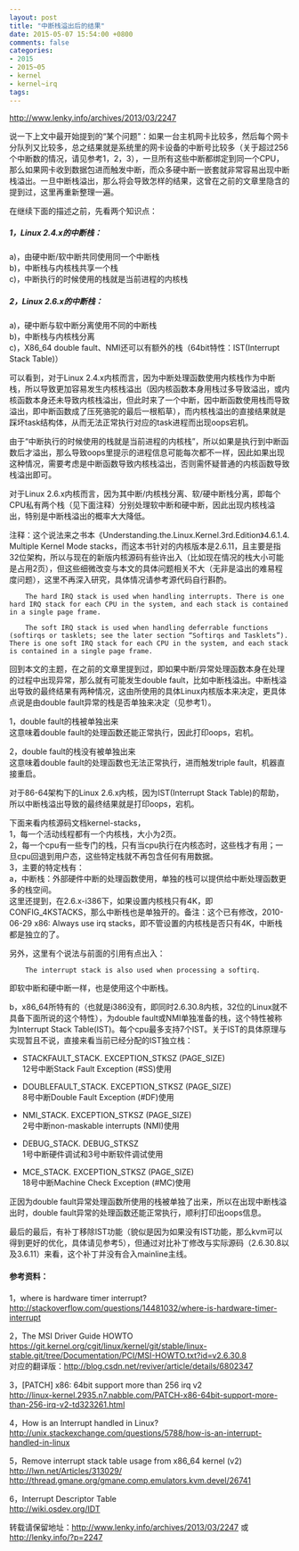 ```yaml
---
layout: post
title: "中断栈溢出后的结果"
date: 2015-05-07 15:54:00 +0800
comments: false
categories:
- 2015
- 2015~05
- kernel
- kernel~irq
tags:
---
```

http://www.lenky.info/archives/2013/03/2247

说一下上文中最开始提到的“某个问题”：如果一台主机网卡比较多，然后每个网卡分队列又比较多，总之结果就是系统里的网卡设备的中断号比较多（关于超过256个中断数的情况，请见参考1，2，3），一旦所有这些中断都绑定到同一个CPU，那么如果网卡收到数据包进而触发中断，而众多硬中断一嵌套就非常容易出现中断栈溢出。一旦中断栈溢出，那么将会导致怎样的结果，这曾在之前的文章里隐含的提到过，这里再重新整理一遍。

在继续下面的描述之前，先看两个知识点：
##### 1，Linux 2.4.x的中断栈：
a)，由硬中断/软中断共同使用同一个中断栈  
b)，中断栈与内核栈共享一个栈  
c)，中断执行的时候使用的栈就是当前进程的内核栈  

##### 2，Linux 2.6.x的中断栈：
a)，硬中断与软中断分离使用不同的中断栈  
b)，中断栈与内核栈分离  
c)，X86_64 double fault、NMI还可以有额外的栈（64bit特性：IST(Interrupt Stack Table)）  

可以看到，对于Linux 2.4.x内核而言，因为中断处理函数使用内核栈作为中断栈，所以导致更加容易发生内核栈溢出（因内核函数本身用栈过多导致溢出，或内核函数本身还未导致内核栈溢出，但此时来了一个中断，因中断函数使用栈而导致溢出，即中断函数成了压死骆驼的最后一根稻草），而内核栈溢出的直接结果就是踩坏task结构体，从而无法正常执行对应的task进程而出现oops宕机。

由于“中断执行的时候使用的栈就是当前进程的内核栈”，所以如果是执行到中断函数后才溢出，那么导致oops里提示的进程信息可能每次都不一样，因此如果出现这种情况，需要考虑是中断函数导致内核栈溢出，否则需怀疑普通的内核函数导致栈溢出即可。

对于Linux 2.6.x内核而言，因为其中断/内核栈分离、软/硬中断栈分离，即每个CPU私有两个栈（见下面注释）分别处理软中断和硬中断，因此出现内核栈溢出，特别是中断栈溢出的概率大大降低。

注释：这个说法来之书本《Understanding.the.Linux.Kernel.3rd.Edition》4.6.1.4. Multiple Kernel Mode stacks，而这本书针对的内核版本是2.6.11，且主要是指32位架构，所以与现在的新版内核源码有些许出入（比如现在情况的栈大小可能是占用2页），但这些细微改变与本文的具体问题相关不大（无非是溢出的难易程度问题），这里不再深入研究，具体情况请参考源代码自行斟酌。
```
	The hard IRQ stack is used when handling interrupts. There is one hard IRQ stack for each CPU in the system, and each stack is contained in a single page frame.

	The soft IRQ stack is used when handling deferrable functions (softirqs or tasklets; see the later section “Softirqs and Tasklets”). There is one soft IRQ stack for each CPU in the system, and each stack is contained in a single page frame. 
```
回到本文的主题，在之前的文章里提到过，即如果中断/异常处理函数本身在处理的过程中出现异常，那么就有可能发生double fault，比如中断栈溢出。中断栈溢出导致的最终结果有两种情况，这由所使用的具体Linux内核版本来决定，更具体点说是由double fault异常的栈是否单独来决定（见参考1）。

1，double fault的栈被单独出来  
这意味着double fault的处理函数还能正常执行，因此打印oops，宕机。

2，double fault的栈没有被单独出来  
这意味着double fault的处理函数也无法正常执行，进而触发triple fault，机器直接重启。

对于86-64架构下的Linux 2.6.x内核，因为IST(Interrupt Stack Table)的帮助，所以中断栈溢出导致的最终结果就是打印oops，宕机。

下面来看内核源码文档kernel-stacks，  
1，每一个活动线程都有一个内核栈，大小为2页。  
2，每一个cpu有一些专门的栈，只有当cpu执行在内核态时，这些栈才有用；一旦cpu回退到用户态，这些特定栈就不再包含任何有用数据。  
3，主要的特定栈有：  
a，中断栈：外部硬件中断的处理函数使用，单独的栈可以提供给中断处理函数更多的栈空间。  
这里还提到，在2.6.x-i386下，如果设置内核栈只有4K，即CONFIG_4KSTACKS，那么中断栈也是单独开的。备注：这个已有修改，2010-06-29 x86: Always use irq stacks，即不管设置的内核栈是否只有4K，中断栈都是独立的了。  

另外，这里有个说法与前面的引用有点出入：
```
	The interrupt stack is also used when processing a softirq. 
```
即软中断和硬中断一样，也是使用这个中断栈。

b，x86_64所特有的（也就是i386没有，即同时2.6.30.8内核，32位的Linux就不具备下面所说的这个特性），为double fault或NMI单独准备的栈，这个特性被称为Interrupt Stack Table(IST)。每个cpu最多支持7个IST。关于IST的具体原理与实现暂且不说，直接来看当前已经分配的IST独立栈：

* STACKFAULT_STACK. EXCEPTION_STKSZ (PAGE_SIZE)  
12号中断Stack Fault Exception (#SS)使用  

* DOUBLEFAULT_STACK. EXCEPTION_STKSZ (PAGE_SIZE)  
8号中断Double Fault Exception (#DF)使用  

* NMI_STACK. EXCEPTION_STKSZ (PAGE_SIZE)  
2号中断non-maskable interrupts (NMI)使用  

* DEBUG_STACK. DEBUG_STKSZ  
1号中断硬件调试和3号中断软件调试使用  

* MCE_STACK. EXCEPTION_STKSZ (PAGE_SIZE)  
18号中断Machine Check Exception (#MC)使用  

正因为double fault异常处理函数所使用的栈被单独了出来，所以在出现中断栈溢出时，double fault异常的处理函数还能正常执行，顺利打印出oops信息。

最后的最后，有补丁移除IST功能（貌似是因为如果没有IST功能，那么kvm可以得到更好的优化，具体请见参考5），但通过对比补丁修改与实际源码（2.6.30.8以及3.6.11）来看，这个补丁并没有合入mainline主线。

#### 参考资料：
1，where is hardware timer interrupt?  
http://stackoverflow.com/questions/14481032/where-is-hardware-timer-interrupt

2，The MSI Driver Guide HOWTO  
https://git.kernel.org/cgit/linux/kernel/git/stable/linux-stable.git/tree/Documentation/PCI/MSI-HOWTO.txt?id=v2.6.30.8  
对应的翻译版：http://blog.csdn.net/reviver/article/details/6802347  

3，[PATCH] x86: 64bit support more than 256 irq v2  
http://linux-kernel.2935.n7.nabble.com/PATCH-x86-64bit-support-more-than-256-irq-v2-td323261.html  

4，How is an Interrupt handled in Linux?  
http://unix.stackexchange.com/questions/5788/how-is-an-interrupt-handled-in-linux  

5，Remove interrupt stack table usage from x86_64 kernel (v2)  
http://lwn.net/Articles/313029/  
http://thread.gmane.org/gmane.comp.emulators.kvm.devel/26741  

6，Interrupt Descriptor Table  
http://wiki.osdev.org/IDT  

转载请保留地址：http://www.lenky.info/archives/2013/03/2247 或 http://lenky.info/?p=2247

